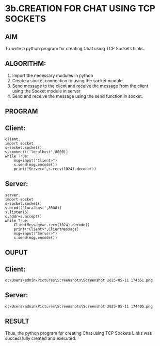 # 3b.CREATION FOR CHAT USING TCP SOCKETS
## AIM
To write a python program for creating Chat using TCP Sockets Links.
## ALGORITHM:
1. Import the necessary modules in python
2. Create a socket connection to using the socket module.
3. Send message to the client and receive the message from the client using the Socket module in
 server
4. Send and receive the message using the send function in socket.
## PROGRAM
## Client:
```
client;
import socket
s=socket.socket()
s.connect(('localhost',8000))
while True:
    msg=input("Client>")
    s.send(msg.encode())
    print("Server>",s.recv(1024).decode())
```
## Server:
```
server;
import socket
s=socket.socket()
s.bind(('localhost',8000))
s.listen(5)
c.addr=s.accept()
while True:
    ClientMessage=c.recv(1024).decode()
    print("Client>",ClientMessage)
    msg=input("Server>")
    c.send(msg.encode())
```
## OUPUT
## Client:
```
c:\Users\admin\Pictures\Screenshots\Screenshot 2025-05-11 174351.png
```
## Server:
```
c:\Users\admin\Pictures\Screenshots\Screenshot 2025-05-11 174405.png
```
## RESULT
Thus, the python program for creating Chat using TCP Sockets Links was successfully 
created and executed.
